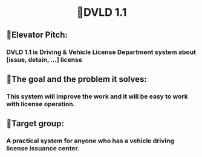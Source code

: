 <h1 align="center">🚗DVLD 1.1</h1>

###

<h2 align="left">👀Elevator Pitch:</h2>

###

<h3 align="left">DVLD 1.1 is Driving & Vehicle License Department system about [issue, detain, ...] license</h3>

###

<h2 align="left">🎯The goal and the problem it solves:</h2>

###

<h3 align="left">This system will improve the work and it will be easy to work with license operation.</h3>

###

<h2 align="left">📢Target group:</h2>

###

<h3 align="left">A practical system for anyone who has a vehicle driving license issuance center.</h3>

###
